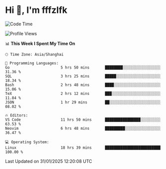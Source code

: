 # Hi 👋, I'm fffzlfk

<!--START_SECTION:waka-->
![Code Time](http://img.shields.io/badge/Code%20Time-1%2C207%20hrs%2045%20mins-blue)

![Profile Views](http://img.shields.io/badge/Profile%20Views-0-blue)

📊 **This Week I Spent My Time On** 

```text
🕑︎ Time Zone: Asia/Shanghai

💬 Programming Languages: 
Go                       5 hrs 50 mins       ████████░░░░░░░░░░░░░░░░░   31.36 % 
SQL                      3 hrs 25 mins       █████░░░░░░░░░░░░░░░░░░░░   18.34 % 
Bash                     2 hrs 48 mins       ████░░░░░░░░░░░░░░░░░░░░░   15.06 % 
TeX                      2 hrs 12 mins       ███░░░░░░░░░░░░░░░░░░░░░░   11.84 % 
JSON                     1 hr 29 mins        ██░░░░░░░░░░░░░░░░░░░░░░░   08.02 % 

🔥 Editors: 
VS Code                  11 hrs 50 mins      ████████████████░░░░░░░░░   63.53 % 
Neovim                   6 hrs 48 mins       █████████░░░░░░░░░░░░░░░░   36.47 % 

💻 Operating System: 
Linux                    18 hrs 39 mins      █████████████████████████   100.00 % 
```


 Last Updated on 31/01/2025 12:20:08 UTC
<!--END_SECTION:waka-->
